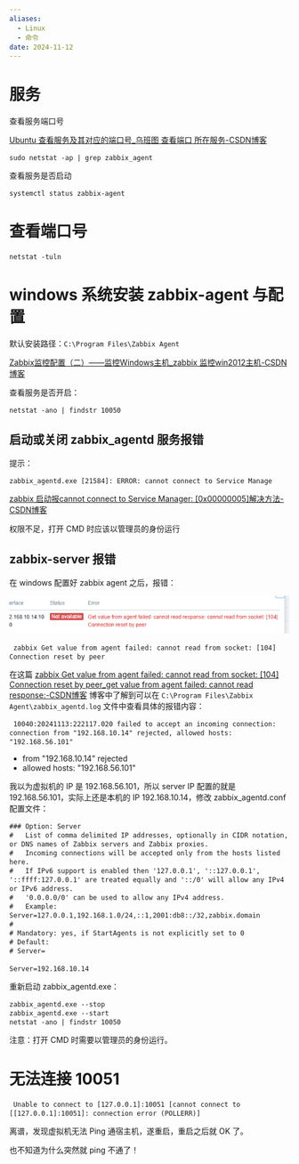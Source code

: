 ```yaml
---
aliases:
  - Linux
  - 命令
date: 2024-11-12
---
```


# 服务

查看服务端口号

[Ubuntu 查看服务及其对应的端口号_乌班图 查看端口 所在服务-CSDN博客](https://blog.csdn.net/noricky/article/details/80032180)

```
sudo netstat -ap | grep zabbix_agent
```

查看服务是否启动

```
systemctl status zabbix-agent
```

# 查看端口号

```
netstat -tuln
```

# windows 系统安装 zabbix-agent 与配置

默认安装路径：`C:\Program Files\Zabbix Agent`

[Zabbix监控配置（二）——监控Windows主机_zabbix 监控win2012主机-CSDN博客](https://blog.csdn.net/xiaochenwj1995/article/details/103424052)

查看服务是否开启：

```
netstat -ano | findstr 10050
```

## 启动或关闭 zabbix_agentd 服务报错

提示：

```
zabbix_agentd.exe [21584]: ERROR: cannot connect to Service Manage
```

[zabbix 启动报cannot connect to Service Manager: [0x00000005]解决方法-CSDN博客](https://blog.csdn.net/u014609263/article/details/98873077)

权限不足，打开 CMD 时应该以管理员的身份运行

## zabbix-server 报错

在 windows 配置好 zabbix agent 之后，报错：

![](./images/08_agent_windows_报错.png)

```
 zabbix Get value from agent failed: cannot read from socket: [104] Connection reset by peer
```

在这篇 [zabbix Get value from agent failed: cannot read from socket: [104] Connection reset by peer_get value from agent failed: cannot read response:-CSDN博客](https://blog.csdn.net/ethnicitybeta/article/details/131728390) 博客中了解到可以在 `C:\Program Files\Zabbix Agent\zabbix_agentd.log` 文件中查看具体的报错内容：

```
 10040:20241113:222117.020 failed to accept an incoming connection: connection from "192.168.10.14" rejected, allowed hosts: "192.168.56.101"
```

- from "192.168.10.14" rejected
- allowed hosts: "192.168.56.101"

我以为虚拟机的 IP 是 192.168.56.101，所以 server IP 配置的就是 192.168.56.101，实际上还是本机的 IP 192.168.10.14，修改 zabbix_agentd.conf 配置文件：

```
### Option: Server
#	List of comma delimited IP addresses, optionally in CIDR notation, or DNS names of Zabbix servers and Zabbix proxies.
#	Incoming connections will be accepted only from the hosts listed here.
#	If IPv6 support is enabled then '127.0.0.1', '::127.0.0.1', '::ffff:127.0.0.1' are treated equally and '::/0' will allow any IPv4 or IPv6 address.
#	'0.0.0.0/0' can be used to allow any IPv4 address.
#	Example: Server=127.0.0.1,192.168.1.0/24,::1,2001:db8::/32,zabbix.domain
#
# Mandatory: yes, if StartAgents is not explicitly set to 0
# Default:
# Server=

Server=192.168.10.14
```

重新启动 zabbix_agentd.exe：

```
zabbix_agentd.exe --stop
zabbix_agentd.exe --start
netstat -ano | findstr 10050
```

注意：打开 CMD 时需要以管理员的身份运行。

# 无法连接 10051

```
 Unable to connect to [127.0.0.1]:10051 [cannot connect to [[127.0.0.1]:10051]: connection error (POLLERR)]
```

离谱，发现虚拟机无法 Ping 通宿主机，遂重启，重启之后就 OK 了。

也不知道为什么突然就 ping 不通了！